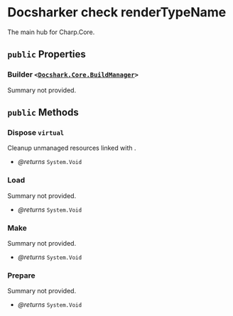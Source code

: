 # Docsharker check renderTypeName

The main hub for Charp.Core.

## `public` Properties

### Builder <code><<a href="./BuildManager.md">Docshark.Core.BuildManager</a>></code>

Summary not provided.



## `public` Methods

### Dispose `virtual`

Cleanup unmanaged resources linked with <see cref="P:Docshark.Core.Docsharker.Builder" />.

- *@returns* <code title="comments here">System.Void</code>

### Load

Summary not provided.

- *@returns* <code title="comments here">System.Void</code>

### Make

Summary not provided.

- *@returns* <code title="comments here">System.Void</code>

### Prepare

Summary not provided.

- *@returns* <code title="comments here">System.Void</code>